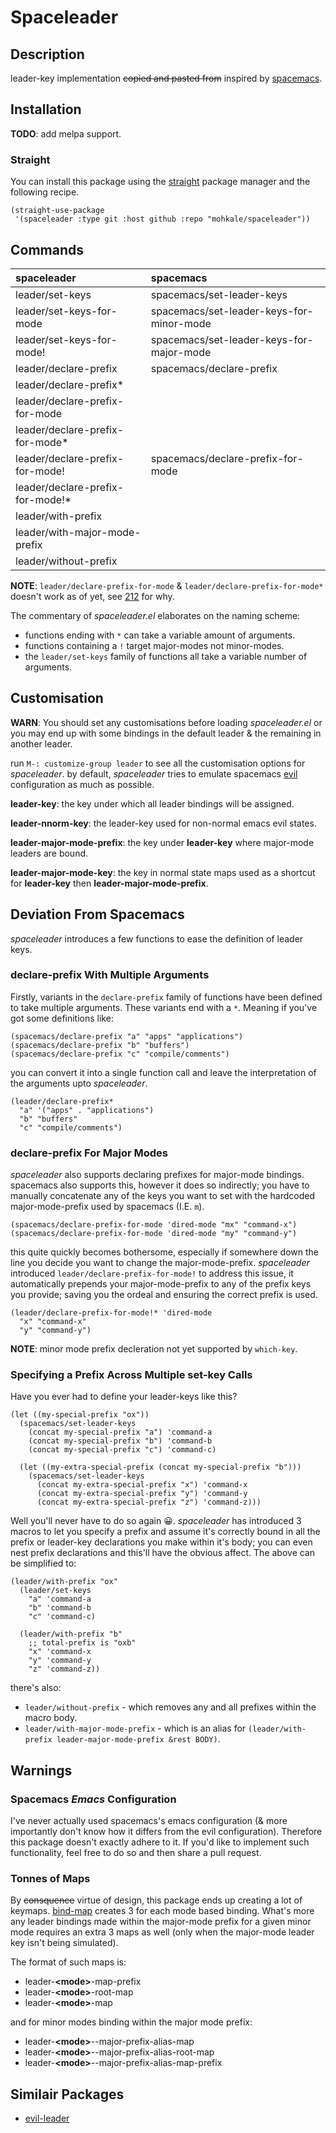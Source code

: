 # Spaceleader
## Description
leader-key implementation ~~copied and pasted from~~ inspired by [spacemacs](https://github.com/syl20bnr/spacemacs).

## Installation
**TODO**: add melpa support.

### Straight
You can install this package using the [straight][straight] package manager and the
following recipe.

[straight]: https://github.com/raxod502/straight.el

```elisp
(straight-use-package
 '(spaceleader :type git :host github :repo "mohkale/spaceleader"))
```

## Commands
| spaceleader                      | spacemacs                                |
|:---------------------------------|:-----------------------------------------|
| leader/set-keys                  | spacemacs/set-leader-keys                |
| leader/set-keys-for-mode         | spacemacs/set-leader-keys-for-minor-mode |
| leader/set-keys-for-mode!        | spacemacs/set-leader-keys-for-major-mode |
| leader/declare-prefix            | spacemacs/declare-prefix                 |
| leader/declare-prefix*           |                                          |
| leader/declare-prefix-for-mode   |                                          |
| leader/declare-prefix-for-mode*  |                                          |
| leader/declare-prefix-for-mode!  | spacemacs/declare-prefix-for-mode        |
| leader/declare-prefix-for-mode!* |                                          |
| leader/with-prefix               |                                          |
| leader/with-major-mode-prefix    |                                          |
| leader/without-prefix            |                                          |

**NOTE**: `leader/declare-prefix-for-mode` &amp; `leader/declare-prefix-for-mode*`
doesn't work as of yet, see [212](https://github.com/justbur/emacs-which-key/issues/212)
for why.

The commentary of *spaceleader.el* elaborates on the naming scheme:
* functions ending with `*` can take a variable amount of arguments.
* functions containing a `!` target major-modes not minor-modes.
* the `leader/set-keys` family of functions all take a variable number of arguments.

## Customisation
**WARN**: You should set any customisations before loading *spaceleader.el* or you may
end up with some bindings in the default leader & the remaining in another leader.

run `M-: customize-group leader` to see all the customisation options for *spaceleader*.
by default, *spaceleader* tries to emulate spacemacs [evil](https://github.com/emacs-evil/evil)
configuration as much as possible.

**leader-key**: the key under which all leader bindings will be assigned.

**leader-nnorm-key**: the leader-key used for non-normal emacs evil states.

**leader-major-mode-prefix**: the key under **leader-key** where major-mode leaders are bound.

**leader-major-mode-key**: the key in normal state maps used as a shortcut for **leader-key** then **leader-major-mode-prefix**.

## Deviation From Spacemacs
*spaceleader* introduces a few functions to ease the definition of leader keys.

### declare-prefix With Multiple Arguments
Firstly, variants in the `declare-prefix` family of functions have been defined to
take multiple arguments. These variants end with a `*`. Meaning if you've got some
definitions like:

```elisp
(spacemacs/declare-prefix "a" "apps" "applications")
(spacemacs/declare-prefix "b" "buffers")
(spacemacs/declare-prefix "c" "compile/comments")
```

you can convert it into a single function call and leave the interpretation of the
arguments upto *spaceleader*.

```elisp
(leader/declare-prefix*
  "a" '("apps" . "applications")
  "b" "buffers"
  "c" "compile/comments")
```

### declare-prefix For Major Modes
*spaceleader* also supports declaring prefixes for major-mode bindings. spacemacs
also supports this, however it does so indirectly; you have to manually concatenate
any of the keys you want to set with the hardcoded major-mode-prefix used by spacemacs
(I.E. `m`).

```elisp
(spacemacs/declare-prefix-for-mode 'dired-mode "mx" "command-x")
(spacemacs/declare-prefix-for-mode 'dired-mode "my" "command-y")
```

this quite quickly becomes bothersome, especially if somewhere down the line you decide you want to
change the major-mode-prefix. *spaceleader* introduced `leader/declare-prefix-for-mode!` to address
this issue, it automatically prepends your major-mode-prefix to any of the prefix keys you provide;
saving you the ordeal and ensuring the correct prefix is used.

```elisp
(leader/declare-prefix-for-mode!* 'dired-mode
  "x" "command-x"
  "y" "command-y")
```

**NOTE**: minor mode prefix decleration not yet supported by `which-key`.

### Specifying a Prefix Across Multiple set-key Calls
Have you ever had to define your leader-keys like this?

```elisp
(let ((my-special-prefix "ox"))
  (spacemacs/set-leader-keys
    (concat my-special-prefix "a") 'command-a
    (concat my-special-prefix "b") 'command-b
    (concat my-special-prefix "c") 'command-c)

  (let ((my-extra-special-prefix (concat my-special-prefix "b")))
    (spacemacs/set-leader-keys
      (concat my-extra-special-prefix "x") 'command-x
      (concat my-extra-special-prefix "y") 'command-y
      (concat my-extra-special-prefix "z") 'command-z)))
```

Well you'll never have to do so again :grinning:. *spaceleader* has introduced 3 macros to let you
specify a prefix and assume it's correctly bound in all the prefix or leader-key declarations you
make within it's body; you can even nest prefix declarations and this'll have the obvious affect.
The above can be simplified to:

```elisp
(leader/with-prefix "ox"
  (leader/set-keys
    "a" 'command-a
    "b" 'command-b
    "c" 'command-c)

  (leader/with-prefix "b"
    ;; total-prefix is "oxb"
    "x" 'command-x
    "y" 'command-y
    "z" 'command-z))
```

there's also:
- `leader/without-prefix` - which removes any and all prefixes within the macro body.
- `leader/with-major-mode-prefix` - which is an alias for
  `(leader/with-prefix leader-major-mode-prefix &rest BODY)`.

## Warnings
### Spacemacs *Emacs* Configuration
I've never actually used spacemacs's emacs configuration (& more importantly don't know how
it differs from the evil configuration). Therefore this package doesn't exactly adhere to it.
If you'd like to implement such functionality, feel free to do so and then share a pull request.

### Tonnes of Maps
By ~~consquence~~ virtue of design, this package ends up creating a lot of keymaps.
[bind-map][emacs-bind-map] creates 3 for each mode based binding. What's more any leader
bindings made within the major-mode prefix for a given minor mode requires an extra 3 maps
as well (only when the major-mode leader key isn't being simulated).

The format of such maps is:
- leader-**&lt;mode&gt;**-map-prefix
- leader-**&lt;mode&gt;**-root-map
- leader-**&lt;mode&gt;**-map

and for minor modes binding within the major mode prefix:
- leader-**&lt;mode&gt;**--major-prefix-alias-map
- leader-**&lt;mode&gt;**--major-prefix-alias-root-map
- leader-**&lt;mode&gt;**--major-prefix-alias-map-prefix

[emacs-bind-map]: https://github.com/justbur/emacs-bind-map

## Similair Packages
- [evil-leader](https://github.com/cofi/evil-leader)
